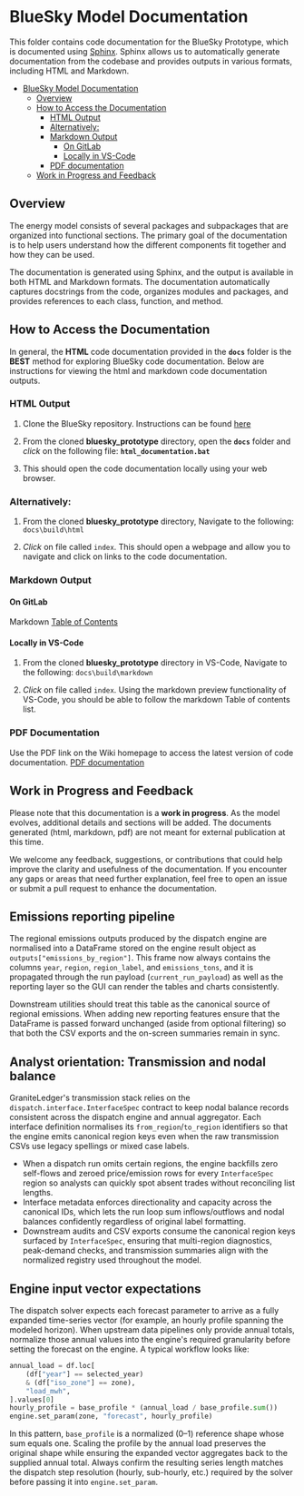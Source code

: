 # BlueSky Model Documentation

This folder contains code documentation for the BlueSky Prototype, which is documented using [Sphinx](https://www.sphinx-doc.org/). Sphinx allows us to automatically generate documentation from the codebase and provides outputs in various formats, including HTML and Markdown.

- [BlueSky Model Documentation](#bluesky-model-documentation)
    - [Overview](#overview)
    - [How to Access the Documentation](#how-to-access-the-documentation)
        - [HTML Output](#html-output)
        - [Alternatively:](#alternatively)
        - [Markdown Output](#markdown-output)
            - [On GitLab](#on-gitlab)
            - [Locally in VS-Code](#locally-in-vs-code)
        - [PDF documentation](#pdf-documentation)
    - [Work in Progress and Feedback](#work-in-progress-and-feedback)

## Overview

The energy model consists of several packages and subpackages that are organized into functional sections. The primary goal of the documentation is to help users understand how the different components fit together and how they can be used.

The documentation is generated using Sphinx, and the output is available in both HTML and Markdown formats. The documentation automatically captures docstrings from the code, organizes modules and packages, and provides references to each class, function, and method.


## How to Access the Documentation

In general, the **HTML** code documentation provided in the **`docs`** folder is the **BEST** method for exploring BlueSky code documentation. Below are instructions for viewing the html and markdown code documentation outputs.  


### HTML Output

1. Clone the BlueSky repository. Instructions can be found [here](https://git.eia.gov/oea/nextgen-bluesky/bluesky_prototype/-/wikis/Clone-a-repo-using-VS-code)

2. From the cloned **bluesky_prototype** directory, open the **`docs`** folder and *click* on the following file: **`html_documentation.bat`**

3. This should open the code documentation locally using your web browser. 

### Alternatively:

1. From the cloned **bluesky_prototype** directory, Navigate to the following: `docs\build\html`

2. *Click* on file called `index`. This should open a webpage and allow you to navigate and click on links to the code documentation. 


### Markdown Output

#### On GitLab

Markdown [Table of Contents](build/markdown/index.md)

#### Locally in VS-Code

1. From the cloned **bluesky_prototype** directory in VS-Code, Navigate to the following: `docs\build\markdown`

2. *Click* on file called `index`. Using the markdown preview functionality of VS-Code, you should be able to follow the markdown Table of contents list.  

### PDF Documentation

Use the PDF link on the Wiki homepage to access the latest version of code documentation. 
[PDF documentation](build/blueskyprototypemodel.pdf)

## Work in Progress and Feedback

Please note that this documentation is a **work in progress**. As the model evolves, additional details and sections will be added. The documents generated (html, markdown, pdf) are not meant for external publication at this time.

We welcome any feedback, suggestions, or contributions that could help improve the clarity and usefulness of the documentation. If you encounter any gaps or areas that need further explanation, feel free to open an issue or submit a pull request to enhance the documentation.

## Emissions reporting pipeline

The regional emissions outputs produced by the dispatch engine are normalised into a DataFrame stored on the engine result object as `outputs["emissions_by_region"]`. This frame now always contains the columns `year`, `region`, `region_label`, and `emissions_tons`, and it is propagated through the run payload (`current_run_payload`) as well as the reporting layer so the GUI can render the tables and charts consistently.

Downstream utilities should treat this table as the canonical source of regional emissions. When adding new reporting features ensure that the DataFrame is passed forward unchanged (aside from optional filtering) so that both the CSV exports and the on-screen summaries remain in sync.


## Analyst orientation: Transmission and nodal balance

GraniteLedger's transmission stack relies on the `dispatch.interface.InterfaceSpec` contract to keep nodal balance records consistent across the dispatch engine and annual aggregator. Each interface definition normalises its `from_region`/`to_region` identifiers so that the engine emits canonical region keys even when the raw transmission CSVs use legacy spellings or mixed case labels.

* When a dispatch run omits certain regions, the engine backfills zero self-flows and zeroed price/emission rows for every `InterfaceSpec` region so analysts can quickly spot absent trades without reconciling list lengths.
* Interface metadata enforces directionality and capacity across the canonical IDs, which lets the run loop sum inflows/outflows and nodal balances confidently regardless of original label formatting.
* Downstream audits and CSV exports consume the canonical region keys surfaced by `InterfaceSpec`, ensuring that multi-region diagnostics, peak-demand checks, and transmission summaries align with the normalized registry used throughout the model.


## Engine input vector expectations

The dispatch solver expects each forecast parameter to arrive as a fully expanded time-series vector (for example, an hourly profile spanning the modeled horizon). When upstream data pipelines only provide annual totals, normalize those annual values into the engine's required granularity before setting the forecast on the engine. A typical workflow looks like:

```python
annual_load = df.loc[
    (df["year"] == selected_year)
    & (df["iso_zone"] == zone),
    "load_mwh",
].values[0]
hourly_profile = base_profile * (annual_load / base_profile.sum())
engine.set_param(zone, "forecast", hourly_profile)
```

In this pattern, `base_profile` is a normalized (0–1) reference shape whose sum equals one. Scaling the profile by the annual load preserves the original shape while ensuring the expanded vector aggregates back to the supplied annual total. Always confirm the resulting series length matches the dispatch step resolution (hourly, sub-hourly, etc.) required by the solver before passing it into `engine.set_param`.


